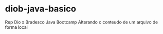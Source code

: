 # diob-java-basico
Rep Dio x Bradesco Java Bootcamp
Alterando o conteudo de um arquivo de forma local